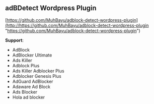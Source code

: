 ## adBDetect Wordpress Plugin
[https://github.com/MuhBayu/adblock-detect-wordpress-plugin](http://https://github.com/MuhBayu/adblock-detect-wordpress-plugin "https://github.com/MuhBayu/adblock-detect-wordpress-plugin")

**Support**:
- AdBlock
- AdBlocker Ultimate
- Ads Killer
- Adblock Plus
- Ads Killer Adblocker Plus
- Adblocker Genesis Plus
- AdGuard AdBlocker
- Adaware Ad Block
- Ads Blocker
- Hola ad blocker